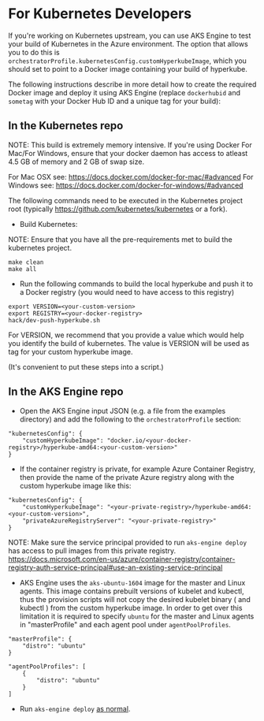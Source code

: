 # For Kubernetes Developers

If you're working on Kubernetes upstream, you can use AKS Engine to test your build of Kubernetes in the Azure environment.  The option that allows you to do this is `orchestratorProfile.kubernetesConfig.customHyperkubeImage`, which you should set to point to a Docker image containing your build of hyperkube.

The following instructions describe in more detail how to create the required Docker image and deploy it using AKS Engine (replace `dockerhubid` and `sometag` with your Docker Hub ID and a unique tag for your build):

## In the Kubernetes repo

NOTE: This build is extremely memory intensive. If you're using Docker For Mac/For Windows, ensure that your docker daemon has access to atleast 4.5 GB of memory and 2 GB of swap size.

For Mac OSX see: https://docs.docker.com/docker-for-mac/#advanced
For Windows see: https://docs.docker.com/docker-for-windows/#advanced

The following commands need to be executed in the Kubernetes project root (typically https://github.com/kubernetes/kubernetes or a fork).

* Build Kubernetes:

NOTE: Ensure that you have all the pre-requirements met to build the kubernetes project.

```
make clean
make all
```

* Run the following commands to build the local hyperkube and push it to a Docker registry (you would need to have access to this registry)

```
export VERSION=<your-custom-version>
export REGISTRY=<your-docker-registry>
hack/dev-push-hyperkube.sh
```
For VERSION, we recommend that you provide a value which would help you identify the build of kubernetes. The value is VERSION will be used as tag for your custom hyperkube image.

(It's convenient to put these steps into a script.)

## In the AKS Engine repo

* Open the AKS Engine input JSON (e.g. a file from the examples directory) and add the following to the `orchestratorProfile` section:

```
"kubernetesConfig": {
    "customHyperkubeImage": "docker.io/<your-docker-registry>/hyperkube-amd64:<your-custom-version>"
}
```

* If the container registry is private, for example Azure Container Registry, then provide the name of the private Azure registry along with the custom hyperkube image like this:

```
"kubernetesConfig": {
    "customHyperkubeImage": "<your-private-registry>/hyperkube-amd64:<your-custom-version>",
    "privateAzureRegistryServer": "<your-private-registry>"
}
```
NOTE: Make sure the service principal provided to run `aks-engine deploy` has access to pull images from this private registry. https://docs.microsoft.com/en-us/azure/container-registry/container-registry-auth-service-principal#use-an-existing-service-principal

* AKS Engine uses the `aks-ubuntu-1604` image for the master and Linux agents. This image contains prebuilt versions of kubelet and kubectl, thus the provision scripts will not copy the desired kubelet binary ( and kubectl ) from the custom hyperkube image. In order to get over this limitation it is required to specify `ubuntu` for the master and Linux agents in "masterProfile" and each agent pool under `agentPoolProfiles`.

```
"masterProfile": {
    "distro": "ubuntu"
}

"agentPoolProfiles": [
    {
        "distro": "ubuntu"
    }
]
```

* Run `aks-engine deploy` [as normal](../tutorials/deploy.md).

